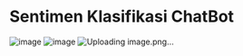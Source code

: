# Sentimen Klasifikasi ChatBot
![image](https://github.com/user-attachments/assets/96959b63-ad3c-45d7-8dd0-a837ba7d47bc)
![image](https://github.com/user-attachments/assets/78d308f8-2a6e-4639-8aba-604b0979f18c)
![Uploading image.png…]()
